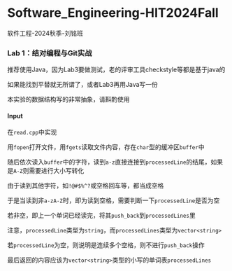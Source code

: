 # Software_Engineering-HIT2024Fall

软件工程-2024秋季-刘铭班

### Lab 1：结对编程与Git实战

推荐使用Java，因为Lab3要做测试，老的评审工具checkstyle等都是基于java的

如果能找到平替就无所谓了，或者Lab3再用Java写一份

本实验的数据结构写的非常抽象，请斟酌使用

#### Input

在`read.cpp`中实现

用`fopen`打开文件，用`fgets`读取文件内容，存在`char`型的缓冲区`buffer`中

随后依次读入`buffer`中的字符，读到`a-z`直接连接到`processedLine`的结尾，如果是`A-Z`则需要进行大小写转化

由于读到其他字符，如`!@#$%^?`或空格回车等，都当成空格

于是当读到非`a-zA-Z`时，即为读到空格，需要判断一下`processedLine`是否为空

若非空，即上一个单词已经读完，将其`push_back`到`processedLines`里

注意，`processedLine`类型为`string`，而`processedLines`类型为`vector<string>`

若`processedLine`为空，则说明是连续多个空格，则不进行`push_back`操作

最后返回的内容应该为`vector<string>`类型的小写的单词表`processedLines`
